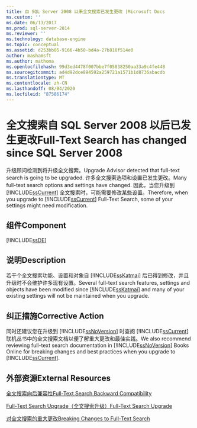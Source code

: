 ```yaml
---
title: 自 SQL Server 2008 以来全文搜索已发生更改 |Microsoft Docs
ms.custom: ''
ms.date: 06/13/2017
ms.prod: sql-server-2014
ms.reviewer: ''
ms.technology: database-engine
ms.topic: conceptual
ms.assetid: d253bb05-9166-4b50-bd4a-27b818f514e0
author: mashamsft
ms.author: mathoma
ms.openlocfilehash: 99d3ed4478f007bbe7f05838250aa33a9c4fe448
ms.sourcegitcommit: ad4d92dce894592a259721a1571b1d8736abacdb
ms.translationtype: MT
ms.contentlocale: zh-CN
ms.lasthandoff: 08/04/2020
ms.locfileid: "87586174"
---
```

# <a name="full-text-search-has-changed-since-sql-server-2008"></a><span data-ttu-id="9d1f4-102">全文搜索自 SQL Server 2008 以后已发生更改</span><span class="sxs-lookup"><span data-stu-id="9d1f4-102">Full-Text Search has changed since SQL Server 2008</span></span>
  <span data-ttu-id="9d1f4-103">升级顾问检测到将升级全文搜索。</span><span class="sxs-lookup"><span data-stu-id="9d1f4-103">Upgrade Advisor detected that full-text search is going to be upgraded.</span></span> <span data-ttu-id="9d1f4-104">许多全文搜索选项和设置已发生更改。</span><span class="sxs-lookup"><span data-stu-id="9d1f4-104">Many full-text search options and settings have changed.</span></span> <span data-ttu-id="9d1f4-105">因此，当您升级到 [!INCLUDE[ssCurrent](../../includes/sscurrent-md.md)] 全文搜索时，可能需要修改某些设置。</span><span class="sxs-lookup"><span data-stu-id="9d1f4-105">Therefore, when you upgrade to [!INCLUDE[ssCurrent](../../includes/sscurrent-md.md)] Full-Text Search, some of your settings might need modification.</span></span>  
  
## <a name="component"></a><span data-ttu-id="9d1f4-106">组件</span><span class="sxs-lookup"><span data-stu-id="9d1f4-106">Component</span></span>  
 [!INCLUDE[ssDE](../../includes/ssde-md.md)]  
  
## <a name="description"></a><span data-ttu-id="9d1f4-107">说明</span><span class="sxs-lookup"><span data-stu-id="9d1f4-107">Description</span></span>  
 <span data-ttu-id="9d1f4-108">若干个全文搜索功能、设置和对象自 [!INCLUDE[ssKatmai](../../includes/sskatmai-md.md)] 后已得到修改，并且升级时不会维护许多现有设置。</span><span class="sxs-lookup"><span data-stu-id="9d1f4-108">Several full-text search features, settings and objects have been modified since [!INCLUDE[ssKatmai](../../includes/sskatmai-md.md)] and many of your existing settings will not be maintained when you upgrade.</span></span>  
  
## <a name="corrective-action"></a><span data-ttu-id="9d1f4-109">纠正措施</span><span class="sxs-lookup"><span data-stu-id="9d1f4-109">Corrective Action</span></span>  
 <span data-ttu-id="9d1f4-110">同时还建议您在升级到 [!INCLUDE[ssNoVersion](../../includes/ssnoversion-md.md)] 时查阅 [!INCLUDE[ssCurrent](../../includes/sscurrent-md.md)] 联机丛书中的全文搜索文档以便了解重大更改和最佳实践。</span><span class="sxs-lookup"><span data-stu-id="9d1f4-110">We also recommend reviewing full-text search documentation in [!INCLUDE[ssNoVersion](../../includes/ssnoversion-md.md)] Books Online for breaking changes and best practices when you upgrade to [!INCLUDE[ssCurrent](../../includes/sscurrent-md.md)].</span></span>  
  
## <a name="external-resources"></a><span data-ttu-id="9d1f4-111">外部资源</span><span class="sxs-lookup"><span data-stu-id="9d1f4-111">External Resources</span></span>  
 [<span data-ttu-id="9d1f4-112">全文搜索向后兼容性</span><span class="sxs-lookup"><span data-stu-id="9d1f4-112">Full-Text Search Backward Compatibility</span></span>](../../../2014/database-engine/full-text-search-backward-compatibility.md)  
  
 [<span data-ttu-id="9d1f4-113">Full-Text Search Upgrade（全文搜索升级）</span><span class="sxs-lookup"><span data-stu-id="9d1f4-113">Full-Text Search Upgrade</span></span>](https://go.microsoft.com/fwlink/?LinkId=112291)  
  
 [<span data-ttu-id="9d1f4-114">对全文搜索的重大更改</span><span class="sxs-lookup"><span data-stu-id="9d1f4-114">Breaking Changes to Full-Text Search</span></span>](../../../2014/database-engine/breaking-changes-to-full-text-search.md)  
  
  
